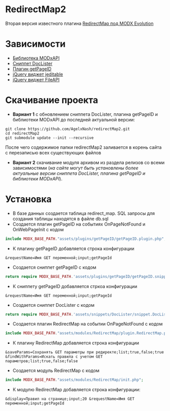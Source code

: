 RedirectMap2
============
Вторая версия известного плагина [RedirectMap под MODX Evolution](http://community.modx-cms.ru/blog/addons/1130.html)

Зависимости
============
* [Библиотека MODxAPI](https://github.com/AgelxNash/resourse)
* [Сниппет DocLister](https://github.com/AgelxNash/DocLister)
* [Плагин getPageID](https://gist.github.com/AgelxNash/9268660)
* [jQuery виджет jeditable](https://github.com/tuupola/jquery_jeditable)
* [jQuery виджет FileAPI](https://github.com/RubaXa/jquery.fileapi)

Скачивание проекта
============
* **Вариант 1** с обновлением сниппета DocLister, плагина getPageID и библиотеки MODxAPI до последней актуальной версии:
```
git clone https://github.com/AgelxNash/redirectMap2.git
cd redirectMap2
git submodule update --init --recursive
```
После чего содержимое папки redirectMap2 заливается в корень сайта с перезаписью всех существующих файлов
* **Вариант 2** скачивание модуля архивом из раздела релизов со всеми зависимостями (*на сайте могут быть установлены более актуальные версии сниппета DocLister, плагина getPageID и библиотеки MODxAPI*).

Установка
============
* В базе данных создается таблица redirect_map. SQL запросы для создания таблицы находятся в файле db.sql
* Создается плагин getPageID на событиях OnPageNotFound и OnWebPageInit с кодом
```php
include MODX_BASE_PATH."assets/plugins/getPageID/getPageID.plugin.php";
```
* К плагину getPageID добавляется строка конфигурации 
```
&requestName=Имя GET переменной;input;getPageId
```
* Создается сниппет getPageID с кодом 
```php
return require MODX_BASE_PATH.'assets/plugins/getPageID/getPageID.snippet.php';
```
* К сниппету getPageID добавляется стркоа конфигурации
```
&requestName=Имя GET переменной;input;getPageId
```
* Создается сниппет DocLister с кодом
```php
return require MODX_BASE_PATH.'assets/snippets/DocLister/snippet.DocLister.php';
```
* Создается плагин RedirectMap на событии OnPageNotFound с кодом
```php
include MODX_BASE_PATH."assets/modules/RedirectMap/plugin.RedirectMap.php";
```
* К плагину RedirectMap добавляется строка конфигурации
```
&saveParams=Сохранять GET параметры при редиректе;list;true,false;true &findWithParams=Искать правила с учетом GET параметров;list;true,false;false
```
* Создается модуль RedirectMap с кодом
```php
include MODX_BASE_PATH."assets/modules/RedirectMap/init.php";
```
* К модулю RedirectMap добавляется строка конфигурации:
```
&display=Правил на странице;input;20 &requestName=Имя GET переменной;input;getPageId
```